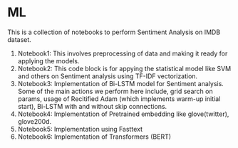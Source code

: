 # ML
This is a collection of notebooks to perform Sentiment Analysis on IMDB dataset. 
1. Notebook1: This involves preprocessing of data and making it ready for applying the models.
2. Notebook2: This code block is for appying the statistical model like SVM and others on Sentiment analysis using TF-IDF vectorization.
3. Notebook3: Implementation of Bi-LSTM model for Sentiment analysis. Some of the main actions we perform here include, grid search on params, usage of Recitified Adam (which implements warm-up initial start), Bi-LSTM with and without skip connections.
4. Notebook4: Implementation of Pretrained embedding like glove(twitter), glove200d.
5. Notebook5: Implementation using Fasttext
6. Notebook6: Implementation of Transformers (BERT)  
